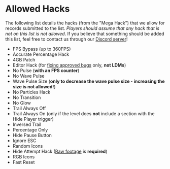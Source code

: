 <div class='panel fade js-scroll-anim' data-anim='fade'>

# Allowed Hacks

The following list details the hacks (from the "Mega Hack") that we allow for records submitted to the list. *Players should assume that any hack that is not on this list is not allowed*. If you believe that something should be added this list, feel free to contact us through our [Discord server](https://discord.gg/M7bDDQf)!

- FPS Bypass (up to 360FPS)
- Accurate Percentage Hack
- 4GB Patch
- Editor Hack (for [fixing approved bugs](/guidelines/eligibility/#bugfixes) only, **not LDMs**)
- No Pulse (**with an FPS counter**)
- No Wave Pulse
- Wave Pulse Size (**only to decrease the wave pulse size - increasing the size is not allowed!**)
- No Particles Hack
- No Transition
- No Glow
- Trail Always Off
- Trail Always On (only if the level does **not** include a section with the Hide Player trigger)
- Inversed Trail
- Percentage Only
- Hide Pause Button
- Ignore ESC
- Random Icons
- Hide Attempt Hack ([Raw footage](/guidelines/rawfootage) is __required__)
- RGB Icons
- Fast Reset

</div>
